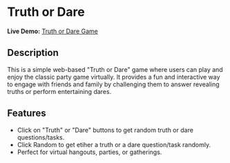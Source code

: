 # Truth or Dare

**Live Demo:** [Truth or Dare Game](https://snazzy-quokka-9e8ad2.netlify.app)

## Description

This is a simple web-based "Truth or Dare" game where users can play and enjoy the classic party game virtually. It provides a fun and interactive way to engage with friends and family by challenging them to answer revealing truths or perform entertaining dares.

## Features

- Click on "Truth" or "Dare" buttons to get random truth or dare questions/tasks.
- Click Random to get etiher a truth or a dare question/task randomly.
- Perfect for virtual hangouts, parties, or gatherings.


